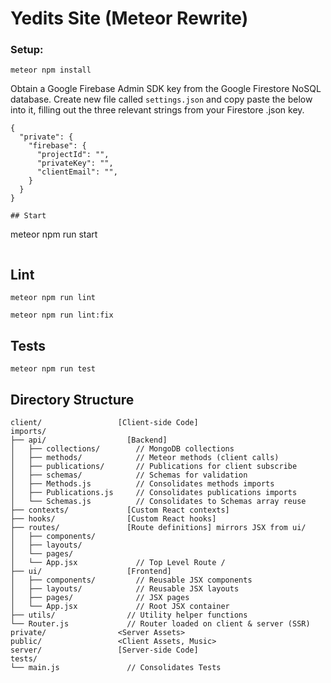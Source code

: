 # Yedits Site (Meteor Rewrite)


### Setup:
```
meteor npm install
```
Obtain a Google Firebase Admin SDK key from the Google Firestore NoSQL database.
Create new file called `settings.json` and copy paste the below into it,
filling out the three relevant strings from your Firestore .json key.
```
{
  "private": {
    "firebase": {
      "projectId": "",
      "privateKey": "",
      "clientEmail": "",
    }
  }
}

## Start
```
meteor npm run start
```

```
## Lint

```
meteor npm run lint
```

```
meteor npm run lint:fix
```
## Tests

```
meteor npm run test
```
## Directory Structure
```
client/                 [Client-side Code]
imports/
├── api/                  [Backend] 
│   ├── collections/        // MongoDB collections
│   ├── methods/            // Meteor methods (client calls)
│   ├── publications/       // Publications for client subscribe
│   ├── schemas/            // Schemas for validation
│   ├── Methods.js          // Consolidates methods imports
│   ├── Publications.js     // Consolidates publications imports
│   └── Schemas.js          // Consolidates to Schemas array reuse
├── contexts/             [Custom React contexts]
├── hooks/                [Custom React hooks] 
├── routes/               [Route definitions] mirrors JSX from ui/
│   ├── components/
│   ├── layouts/
│   └── pages/
│   └── App.jsx             // Top Level Route /
├── ui/                   [Frontend]
│   ├── components/         // Reusable JSX components
│   ├── layouts/            // Reusable JSX layouts
│   ├── pages/              // JSX pages
│   └── App.jsx             // Root JSX container
├── utils/                // Utility helper functions          
└── Router.js             // Router loaded on client & server (SSR)
private/                <Server Assets>
public/                 <Client Assets, Music>
server/                 [Server-side Code]
tests/
└── main.js               // Consolidates Tests
```
